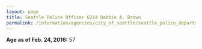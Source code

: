 ```yaml
---
layout: page
title: Seattle Police Officer 6214 Debbie A. Brown
permalink: /information/agencies/city_of_seattle/seattle_police_department/copbook/6214/
---
```


**Age as of Feb. 24, 2016:** 57
